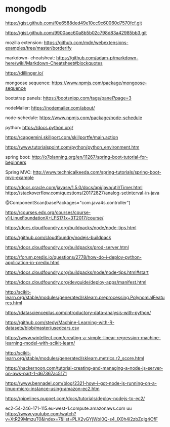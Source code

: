# mongodb

https://gist.github.com/f0e6588ded49e10cc9c60060d7570fcf.git

https://gist.github.com/9900aec60a8b5b02c798d83a42985bb3.git

mozilla extension: https://github.com/mdn/webextensions-examples/tree/master/borderify

markdown- cheatsheat: https://github.com/adam-p/markdown-here/wiki/Markdown-Cheatsheet#blockquotes

https://dillinger.io/

mongoose sequence: https://www.npmjs.com/package/mongoose-sequence

bootstrap panels: https://bootsnipp.com/tags/panel?page=3

nodeMailer: https://nodemailer.com/about/

node-schedule: https://www.npmjs.com/package/node-schedule

python: https://docs.python.org/ 

https://capgemini.skillport.com/skillportfe/main.action 

https://www.tutorialspoint.com/python/python_environment.htm

spring boot: http://o7planning.org/en/11267/spring-boot-tutorial-for-beginners

Spring MVC: http://www.technicalkeeda.com/spring-tutorials/spring-boot-mvc-example

https://docs.oracle.com/javase/1.5.0/docs/api/java/util/Timer.html
https://stackoverflow.com/questions/20172827/analog-setinterval-in-java

@ComponentScan(basePackages="com.java4s.controller")

https://courses.edx.org/courses/course-v1:LinuxFoundationX+LFS171x+3T2017/course/

https://docs.cloudfoundry.org/buildpacks/node/node-tips.html

https://github.com/cloudfoundry/nodejs-buildpack

https://docs.cloudfoundry.org/buildpacks/prod-server.html

https://forum.predix.io/questions/2778/how-do-i-deploy-python-application-in-predix.html

https://docs.cloudfoundry.org/buildpacks/node/node-tips.html#start

https://docs.cloudfoundry.org/devguide/deploy-apps/manifest.html

http://scikit-learn.org/stable/modules/generated/sklearn.preprocessing.PolynomialFeatures.html

https://datascienceplus.com/introductory-data-analysis-with-python/

https://github.com/stedy/Machine-Learning-with-R-datasets/blob/master/usedcars.csv

https://www.wintellect.com/creating-a-simple-linear-regression-machine-learning-model-with-scikit-learn/

http://scikit-learn.org/stable/modules/generated/sklearn.metrics.r2_score.html

https://hackernoon.com/tutorial-creating-and-managing-a-node-js-server-on-aws-part-1-d67367ac5171

https://www.bennadel.com/blog/2321-how-i-got-node-js-running-on-a-linux-micro-instance-using-amazon-ec2.htm

https://pipelines.puppet.com/docs/tutorials/deploy-nodejs-to-ec2/

ec2-54-246-171-115.eu-west-1.compute.amazonaws.com
uu
https://www.youtube.com/watch?v=XtR29MmzuT0&index=7&list=PLX2vGYjWbI0Q-s4_lX0h4i2zbZqlg4OfF
